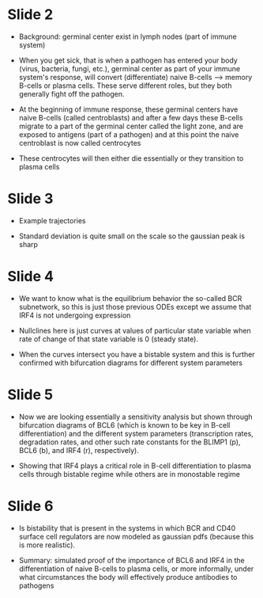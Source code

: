 # Slide 2

* Background: germinal center exist in lymph nodes (part of immune system)

* When you get sick, that is when a pathogen has entered your body (virus, bacteria, fungi, etc.),
germinal center as part of your immune system's response, will convert (differentiate)
naive B-cells --> memory B-cells or plasma cells. These serve different roles, but they both
generally fight off the pathogen.

* At the beginning of immune response, these germinal centers have naive B-cells (called centroblasts)
and after a few days these B-cells migrate to a part of the germinal center called the light zone, 
and are exposed to antigens (part of a pathogen) and at this point the naive centroblast is now
called centrocytes 

* These centrocytes will then either die essentially or they transition to plasma cells

# Slide 3

* Example trajectories 

* Standard deviation is quite small on the scale so the gaussian peak is sharp

# Slide 4

* We want to know what is the equilibrium behavior the so-called BCR subnetwork, so this is just 
those previous ODEs except we assume that IRF4 is not undergoing expression

* Nullclines here is just curves at values of particular state variable when rate of change of that 
state variable is 0 (steady state). 

* When the curves intersect you have a bistable system and this is further
confirmed with bifurcation diagrams for different system parameters

# Slide 5

* Now we are looking essentially a sensitivity analysis but shown through bifurcation diagrams
of BCL6 (which is known to be key in B-cell differentiation) and the different system parameters
(transcription rates, degradation rates, and other such rate constants for the BLIMP1 (p), BCL6 (b),
and IRF4 (r), respectively).

* Showing that IRF4 plays a critical role in B-cell differentiation to plasma cells
through bistable regime while others are in monostable regime

# Slide 6

* Is bistability that is present in the systems in which BCR and CD40 surface cell regulators 
are now modeled as gaussian pdfs (because this is more realistic). 

* Summary: simulated proof of the importance of BCL6 and IRF4 in the differentiation of 
naive B-cells to plasma cells, or more informally, under what circumstances the body
will effectively produce antibodies to pathogens

